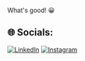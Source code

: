 What's good! 😀
## 🌐 Socials:
[![LinkedIn](https://img.shields.io/badge/LinkedIn-%230077B5.svg?logo=linkedin&logoColor=white)](https://linkedin.com/in/varun-kanna) 
[![Instagram](https://img.shields.io/badge/Instagram-%23E4405F.svg?logo=Instagram&logoColor=white)](https://instagram.com/varunkann_a)

